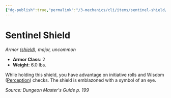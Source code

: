 ```yaml
---
{"dg-publish":true,"permalink":"/3-mechanics/cli/items/sentinel-shield/","tags":["ttrpg-cli/compendium/src/5e/dmg","ttrpg-cli/item/rarity/uncommon","ttrpg-cli/item/shield/","ttrpg-cli/item/tier/major"]}
---
```


# Sentinel Shield
*Armor ([shield](3-Mechanics/CLI/items/shield.md)), major, uncommon*  


- **Armor Class**: 2
- **Weight**: 6.0 lbs.

While holding this shield, you have advantage on initiative rolls and Wisdom ([Perception](3-Mechanics/CLI/rules/skills.md#Perception)) checks. The shield is emblazoned with a symbol of an eye.

*Source: Dungeon Master's Guide p. 199*